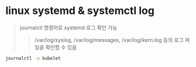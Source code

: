 # linux systemd & systemctl log

> journalctl 명령어로 systemd 로그 확인 가능
>
> > /var/log/syslog, /var/log/messages, /var/log/kern.log 등의 로그 파일을 확인할 수 있음

```sh
journalctl -u kubelet
```
